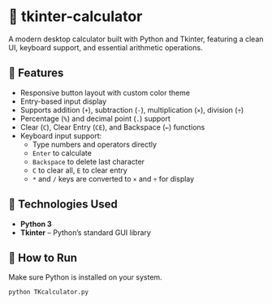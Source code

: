 # 🧮 tkinter-calculator

A modern desktop calculator built with Python and Tkinter, featuring a clean UI, keyboard support, and essential arithmetic operations.

## 📌 Features

- Responsive button layout with custom color theme
- Entry-based input display
- Supports addition (`+`), subtraction (`-`), multiplication (`×`), division (`÷`)
- Percentage (`%`) and decimal point (`.`) support
- Clear (`C`), Clear Entry (`CE`), and Backspace (`←`) functions
- Keyboard input support:
  - Type numbers and operators directly
  - `Enter` to calculate
  - `Backspace` to delete last character
  - `C` to clear all, `E` to clear entry
  - `*` and `/` keys are converted to `×` and `÷` for display

## 🧠 Technologies Used

- **Python 3**
- **Tkinter** – Python’s standard GUI library

## 🚀 How to Run

Make sure Python is installed on your system.

```bash
python TKcalculator.py
